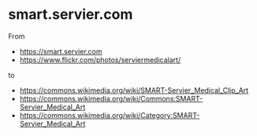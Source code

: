 # smart.servier.com
From 
* https://smart.servier.com 
* https://www.flickr.com/photos/serviermedicalart/

to
* https://commons.wikimedia.org/wiki/SMART-Servier_Medical_Clip_Art
* https://commons.wikimedia.org/wiki/Commons:SMART-Servier_Medical_Art
* https://commons.wikimedia.org/wiki/Category:SMART-Servier_Medical_Art
